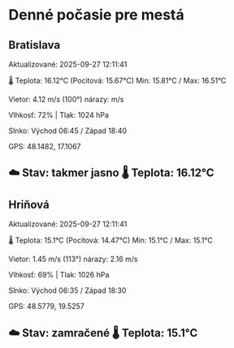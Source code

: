 ﻿# Denné počasie pre mestá

## Bratislava
Aktualizované: 2025-09-27 12:11:41

🌡️ Teplota: 16.12°C 
(Pocitová: 15.67°C)
Min: 15.81°C / Max: 16.51°C

Vietor: 4.12 m/s    (100°) 
nárazy:  m/s

Vlhkosť: 72% | Tlak: 1024 hPa

Slnko: Východ 06:45 / Západ 18:40

GPS: 48.1482, 17.1067

☁️ Stav: takmer jasno        🌡️ Teplota: 16.12°C
---

## Hriňová
Aktualizované: 2025-09-27 12:11:41

🌡️ Teplota: 15.1°C 
(Pocitová: 14.47°C)
Min: 15.1°C / Max: 15.1°C

Vietor: 1.45 m/s (113°)
nárazy: 2.16 m/s

Vlhkosť: 69% | Tlak: 1026 hPa

Slnko: Východ 06:35 / Západ 18:30

GPS: 48.5779, 19.5257

☁️ Stav: zamračené        🌡️ Teplota: 15.1°C
---
